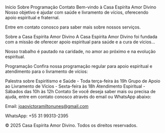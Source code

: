 Início
Sobre
Programação
Contato
Bem-vindo à Casa Espírita Amor Divino
Nosso objetivo é ajudar com saúde e livramento de vícios, oferecendo apoio espiritual e fraternal.

Entre em contato conosco para saber mais sobre nossos serviços.

Sobre a Casa Espírita Amor Divino
A Casa Espírita Amor Divino foi fundada com a missão de oferecer apoio espiritual para saúde e a cura de vícios...

Nosso trabalho é pautado na caridade, no amor ao próximo e na evolução espiritual.

Programação
Confira nossa programação regular para apoio espiritual e atendimento para o livramento de vícios:

Palestra sobre Espiritismo e Saúde - Toda terça-feira às 19h
Grupo de Apoio ao Livramento de Vícios - Sexta-feira às 18h
Atendimento Espiritual - Sábados das 10h às 12h
Contato
Se você deseja saber mais ou precisa de ajuda, entre em contato conosco através do email ou WhatsApp abaixo:

Email: joaovictoramiltonunes@gmail.com

WhatsApp: +55 31 99313-2395

© 2025 Casa Espírita Amor Divino. Todos os direitos reservados.
